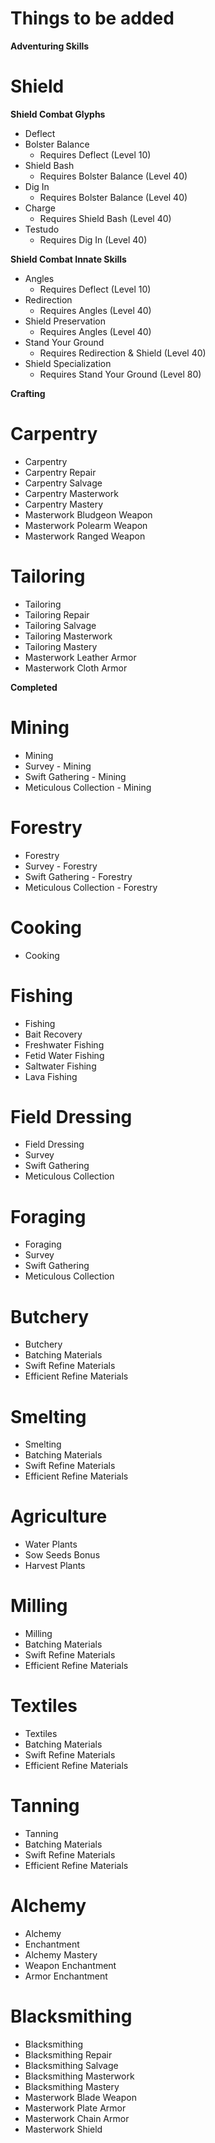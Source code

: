 # Things to be added

**Adventuring Skills**

# Shield 
**Shield Combat Glyphs**
- Deflect
- Bolster Balance
    - Requires Deflect (Level 10)
- Shield Bash
    - Requires Bolster Balance (Level 40)
- Dig In
    - Requires Bolster Balance (Level 40)
- Charge
    - Requires Shield Bash (Level 40)
- Testudo
    - Requires Dig In (Level 40)

**Shield Combat Innate Skills**
- Angles
    - Requires Deflect (Level 10)
- Redirection
    - Requires Angles (Level 40)
- Shield Preservation
    - Requires Angles (Level 40)
- Stand Your Ground
    - Requires Redirection & Shield (Level 40)
- Shield Specialization
    - Requires Stand Your Ground (Level 80)

**Crafting**

# Carpentry
- Carpentry
- Carpentry Repair
- Carpentry Salvage
- Carpentry Masterwork
- Carpentry Mastery
- Masterwork Bludgeon Weapon
- Masterwork Polearm Weapon
- Masterwork Ranged Weapon

# Tailoring
- Tailoring
- Tailoring Repair
- Tailoring Salvage
- Tailoring Masterwork
- Tailoring Mastery
- Masterwork Leather Armor
- Masterwork Cloth Armor

**Completed**

# Mining
- Mining
- Survey - Mining
- Swift Gathering - Mining
- Meticulous Collection - Mining

# Forestry
- Forestry
- Survey - Forestry
- Swift Gathering - Forestry
- Meticulous Collection - Forestry

# Cooking
- Cooking

# Fishing
- Fishing
- Bait Recovery
- Freshwater Fishing
- Fetid Water Fishing
- Saltwater Fishing
- Lava Fishing

# Field Dressing
- Field Dressing
- Survey
- Swift Gathering
- Meticulous Collection

# Foraging
- Foraging 
- Survey
- Swift Gathering
- Meticulous Collection

# Butchery
- Butchery
- Batching Materials
- Swift Refine Materials
- Efficient Refine Materials

# Smelting
- Smelting
- Batching Materials
- Swift Refine Materials
- Efficient Refine Materials

# Agriculture
- Water Plants
- Sow Seeds Bonus
- Harvest Plants

# Milling
- Milling
- Batching Materials
- Swift Refine Materials
- Efficient Refine Materials

# Textiles
- Textiles
- Batching Materials
- Swift Refine Materials
- Efficient Refine Materials

# Tanning
- Tanning
- Batching Materials
- Swift Refine Materials
- Efficient Refine Materials

# Alchemy
- Alchemy
- Enchantment
- Alchemy Mastery
- Weapon Enchantment
- Armor Enchantment

# Blacksmithing
- Blacksmithing
- Blacksmithing Repair
- Blacksmithing Salvage
- Blacksmithing Masterwork
- Blacksmithing Mastery
- Masterwork Blade Weapon
- Masterwork Plate Armor
- Masterwork Chain Armor
- Masterwork Shield